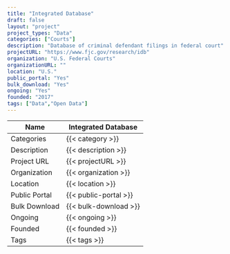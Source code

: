 ```yaml
---
title: "Integrated Database"
draft: false
layout: "project"
project_types: "Data"
categories: ["Courts"]
description: "Database of criminal defendant filings in federal court"
projectURL: "https://www.fjc.gov/research/idb"
organization: "U.S. Federal Courts"
organizationURL: ""
location: "U.S."
public_portal: "Yes"
bulk_download: "Yes"
ongoing: "Yes"
founded: "2017"
tags: ["Data","Open Data"]
---
```



Name                    |  Integrated Database    
------------------------|----
Categories              | {{< category >}} 
Description             | {{< description >}} 
Project URL             | {{< projectURL >}} 
Organization            | {{< organization >}} 
Location                | {{< location >}} 
Public Portal           | {{< public-portal >}} 
Bulk Download           | {{< bulk-download >}} 
Ongoing                 | {{< ongoing >}} 
Founded                 | {{< founded >}} 
Tags                    | {{< tags >}} 
